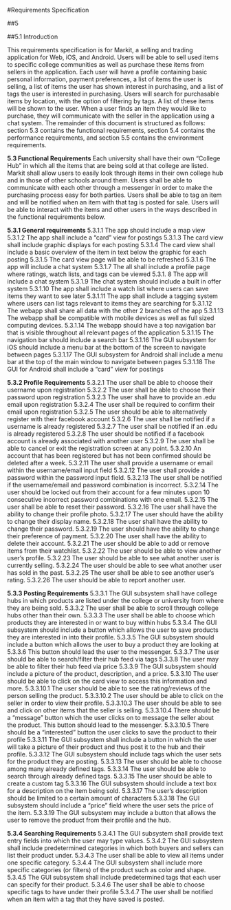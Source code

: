 #Requirements Specification

##5

##5.1 Introduction

This requirements specification is for Markit, a selling and trading application for Web, iOS, and Android. Users will be able to sell used items to specific college communities as well as purchase these items from sellers in the application. Each user will have a profile containing basic personal information, payment preferences, a list of items the user is selling, a list of items the user has shown interest in purchasing, and a list of tags the user is interested in purchasing. Users will search for purchasable items by location, with the option of filtering by tags. A list of these items will be shown to the user. When a user finds an item they would like to purchase, they will communicate with the seller in the application using a chat system.  The remainder of this document is structured as follows: section 5.3 contains the functional requirements, section 5.4 contains the performance requirements, and section 5.5 contains the environment requirements.

**5.3  Functional Requirements**
Each university shall have their own “College Hub” in which all the items that are being sold at that college are listed. Markit shall allow users to easily look through items in their own college hub and in those of other schools around them. Users shall be able to communicate with each other through a messenger in order to make the purchasing process easy for both parties. Users shall be able to tag an item and will be notified when an item with that tag is posted for sale. Users will be able to interact with the items and other users in the ways described in the functional requirements below.

**5.3.1 General requirements**
5.3.1.1 The app should include a map view
5.3.1.2 The app shall include a “card” view for postings
5.3.1.3 The card view shall include graphic displays for each posting
5.3.1.4 The card view shall include a basic overview of the item in text below the graphic for each posting
5.3.1.5 The card view page will be able to be refreshed
5.3.1.6 The app will include a chat system
5.3.1.7 The all shall include a profile page where ratings, watch lists, and tags can be viewed
5.3.1. 8 The app will include a chat system
5.3.1.9 The chat system should include a built in offer system
5.3.1.10 The app shall include a watch list where users can save items they want to see later
5.3.1.11 The app shall include a tagging system where users can list tags relevant to items they are searching for
5.3.1.12 The webapp shall share all data with the other 2 branches of the app
5.3.1.13 The webapp shall be compatible with mobile devices as well as full sized computing devices.
5.3.1.14 The webapp should have a top navigation bar that is visible throughout all relevant pages of the application
5.3.1.15 The navigation bar should include a search bar
5.3.1.16 The GUI subsystem for iOS should include a menu bar at the bottom of the screen to navigate between pages
5.3.1.17 The GUI subsystem for Android shall include a menu bar at the top of the main  window to navigate between pages
5.3.1.18 The GUI for Android shall include a “card” view for postings 

**5.3.2 Profile Requirements**
5.3.2.1 The user shall be able to choose their username upon registration
5.3.2.2 The user shall be able to choose their password upon registration
5.3.2.3 The user shall have to provide an .edu email upon registration
5.3.2.4 The user shall be required to confirm their email upon registration
5.3.2.5 The user should be able to alternatively register with their facebook account
5.3.2.6 The user shall be notified if a username is already registered
5.3.2.7 The user shall be notified if an .edu is already registered
5.3.2.8 The user should be notified if a facebook account is already associated with another user
5.3.2.9 The user shall be able to cancel or exit the registration screen at any point.
5.3.2.10 An account that has been registered but has not been confirmed should be deleted after a week.
5.3.2.11 The user shall provide a username or email within the username/email input field
5.3.2.12 The user shall provide a password within the password input field.
5.3.2.13 The user shall be notified if the username/email and password combination is incorrect.
5.3.2.14 The user should be locked out from their account for a few minutes upon 10 consecutive incorrect password combinations with one email.
5.3.2.15 The user shall be able to reset their password.
5.3.2.16 The user shall have the ability to change their profile photo.
5.3.2.17 The user should have the ability to change their display name.
5.3.2.18 The user shall have the ability to change their password.
5.3.2.19 The user should have the ability to change their preference of payment.
5.3.2.20 The user shall have the ability to delete their account.
5.3.2.21 The user should be able to add or remove items from their watchlist.
5.3.2.22 The user should be able to view another user’s profile.
5.3.2.23 The user should be able to see what another user is currently selling.
5.3.2.24 The user should be able to see what another user has sold in the past.
5.3.2.25 The user shall be able to see another user’s rating.
5.3.2.26 The user should be able to report another user.

**5.3.3 Posting Requirements**
5.3.3.1 The GUI subsystem shall have college hubs in which products are listed under the college or university from where they are being sold. 
5.3.3.2 The user shall be able to scroll through college hubs other than their own.
5.3.3.3 The user shall be able to choose which products they are interested in or want to buy within hubs
5.3.3.4 The GUI subsystem should include a button which allows the user to save products they are interested in into their profile.
5.3.3.5 The GUI subsystem should include a button which allows the user to buy a product they are looking at
5.3.3.6 This button should lead the user to the messenger.
5.3.3.7 The user should be able to search/filter their hub feed via tags
5.3.3.8 The user may be able to filter their hub feed via price
5.3.3.9 The GUI subsystem should include a picture of the product, description, and a price. 
5.3.3.10 The user should be able to click on the card view to access this information and more.
5.3.3.10.1 The user should be able to see the rating/reviews of the person selling the product. 
5.3.3.10.2 The user should be able to click on the seller in order to view their profile.
5.3.3.10.3 The user should be able to see and click on other items that the seller is selling.
5.3.3.10.4 There should be a “message” button which the user clicks on to message the seller about the product. This button should lead to the messenger. 
5.3.3.10.5 There should be a “interested” button the user clicks to save the product to their profile 
5.3.3.11 The GUI subsystem shall include a button in which the user will take a picture of their product and thus post it to the hub and their profile.
5.3.3.12 The GUI subsystem should include tags which the user sets for the product they are posting.
5.3.3.13 The user should be able to choose among many already defined tags. 
5.3.3.14 The user should be able to search through already defined tags. 
5.3.3.15 The user should be able to create a custom tag
5.3.3.16 The GUI subsystem should include a text box for a description on the item being sold.
5.3.3.17 The user’s description should be limited to a certain amount of characters
5.3.3.18 The GUI subsystem should include a “price” field where the user sets the price of the item.
5.3.3.19 The GUI subsystem may include a button that allows the user to remove the product from their profile and the hub.

**5.3.4 Searching Requirements**
5.3.4.1 The GUI subsystem shall provide text entry fields into which the user may type values.
5.3.4.2 The GUI subsystem shall include predetermined categories in which both buyers and sellers can list their product under.
5.3.4.3 The user shall be able to view all items under one specific category.
5.3.4.4 The GUI subsystem shall include more specific categories (or filters) of the product such as color and shape.
5.3.4.5 The GUI subsystem shall include predetermined tags that each user can specify for their product.
5.3.4.6 The user shall be able to choose specific tags to have under their profile
5.3.4.7 The user shall be notified when an item with a tag that they have saved is posted.


